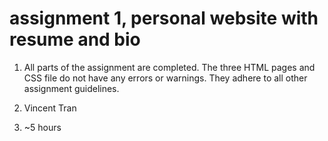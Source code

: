 # assignment 1, personal website with resume and bio

1. All parts of the assignment are completed. The three HTML pages and CSS file do not have any errors or warnings. They adhere to all other assignment guidelines.

2. Vincent Tran

3. ~5 hours